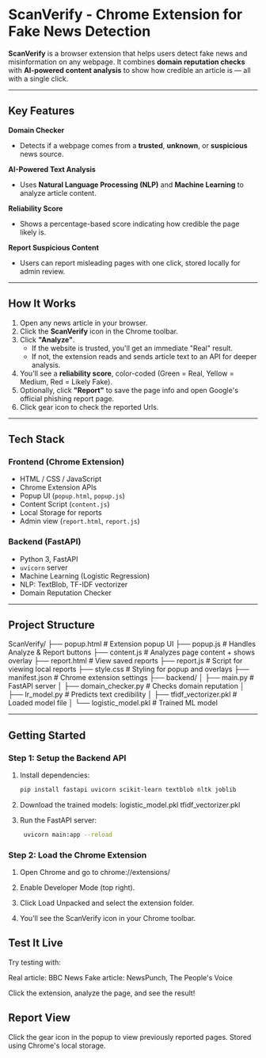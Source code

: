 # ScanVerify - Chrome Extension for Fake News Detection

**ScanVerify** is a browser extension that helps users detect fake news and misinformation on any webpage. It combines **domain reputation checks** with **AI-powered content analysis** to show how credible an article is — all with a single click.

---

## Key Features

 **Domain Checker**  
- Detects if a webpage comes from a **trusted**, **unknown**, or **suspicious** news source.

 **AI-Powered Text Analysis**  
- Uses **Natural Language Processing (NLP)** and **Machine Learning** to analyze article content.

 **Reliability Score**  
- Shows a percentage-based score indicating how credible the page likely is.

 **Report Suspicious Content**  
- Users can report misleading pages with one click, stored locally for admin review.

---

## How It Works

1. Open any news article in your browser.
2. Click the **ScanVerify** icon in the Chrome toolbar.
3. Click **"Analyze"**.
   - If the website is trusted, you'll get an immediate "Real" result.
   - If not, the extension reads and sends article text to an API for deeper analysis.
4. You'll see a **reliability score**, color-coded (Green = Real, Yellow = Medium, Red = Likely Fake).
5. Optionally, click **"Report"** to save the page info and open Google's official phishing report page.
6. Click gear icon to check the reported Urls.

---

## Tech Stack

### Frontend (Chrome Extension)
- HTML / CSS / JavaScript
- Chrome Extension APIs
- Popup UI (`popup.html`, `popup.js`)
- Content Script (`content.js`)
- Local Storage for reports
- Admin view (`report.html`, `report.js`)

### Backend (FastAPI)
- Python 3, FastAPI
- `uvicorn` server
- Machine Learning (Logistic Regression)
- NLP: TextBlob, TF-IDF vectorizer
- Domain Reputation Checker

---

## Project Structure
ScanVerify/
├── popup.html # Extension popup UI
├── popup.js # Handles Analyze & Report buttons
├── content.js # Analyzes page content + shows overlay
├── report.html # View saved reports
├── report.js # Script for viewing local reports
├── style.css # Styling for popup and overlays
├── manifest.json # Chrome extension settings
├── backend/
│ ├── main.py # FastAPI server
│ ├── domain_checker.py # Checks domain reputation
│ ├── lr_model.py # Predicts text credibility
│ ├── tfidf_vectorizer.pkl # Loaded model file
│ └── logistic_model.pkl # Trained ML model


---

## Getting Started

### Step 1: Setup the Backend API

1. Install dependencies:
   ```bash
   pip install fastapi uvicorn scikit-learn textblob nltk joblib
   
2. Download the trained models:
   logistic_model.pkl
    tfidf_vectorizer.pkl

3. Run the FastAPI server:
   ```bash
    uvicorn main:app --reload
   
### Step 2: Load the Chrome Extension
1. Open Chrome and go to chrome://extensions/

2. Enable Developer Mode (top right).

3. Click Load Unpacked and select the extension folder.

4. You’ll see the ScanVerify icon in your Chrome toolbar.

## Test It Live
Try testing with:

Real article: BBC News
Fake article: NewsPunch, The People's Voice

Click the extension, analyze the page, and see the result!

## Report View
Click the gear icon in the popup to view previously reported pages. Stored using Chrome's local storage.



